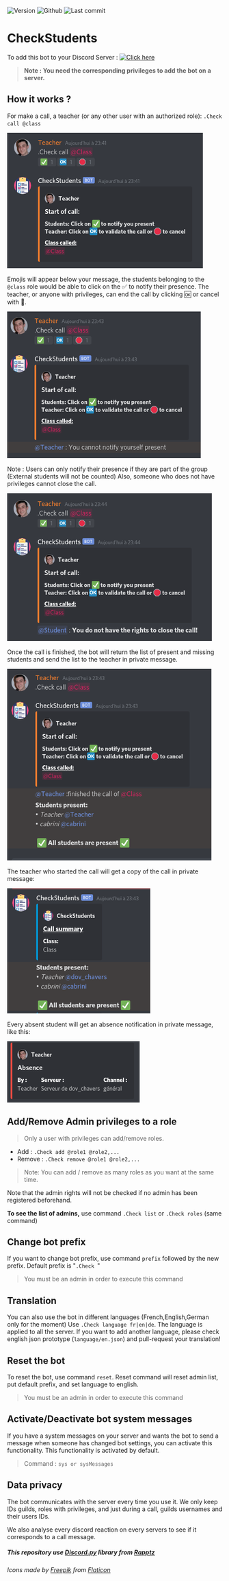 ![Version](https://img.shields.io/badge/version-1.6-green)
![Github](https://img.shields.io/badge/license-GNU3-orange)
![Last commit](https://img.shields.io/github/last-commit/Renaud-Dov/CheckStudents?color=yellow&logo=Python&logoColor=yellow)

# CheckStudents
To add this bot to your Discord Server :
[![Click here](https://img.shields.io/badge/-Add%20the%20bot-blue?style=for-the-badge&logo=discord&logoColor=white)](https://discord.com/oauth2/authorize?client_id=760157065997320192&permissions=8&scope=bot
)

>**Note : You need the corresponding privileges to add the bot on a server.**

## How it works ?



For make a call, a teacher (or any other user with an authorized role): `.Check call @class`

![startcall](img/startcall.png)

Emojis will appear below your message, the students belonging to the `@class` role would be able to click on the ✅ to notify their presence.
The teacher, or anyone with privileges, can end the call by clicking 🆗 or cancel with 🛑.

![cantnotify](img/cantnotify.png)

Note : Users can only notify their presence if they are part of the group (External students will not be counted)
Also, someone who does not have privileges cannot close the call.

![noright](img/noright.png)


Once the call is finished, the bot will return the list of present and missing students and send the list to the teacher in private message.

![finishcall](img/endcall.png)

The teacher who started the call will get a copy of the call in private message:

![CallSumarry](img/summary.png)

Every absent student will get an absence notification in private message, like this:

![absence](img/absence.png)
## Add/Remove Admin privileges to a role

>Only a user with privileges can add/remove roles.
* Add : `.Check add @role1 @role2,...` 
* Remove : `.Check remove @role1 @role2,...`
>Note: You can add / remove as many roles as you want at the same time.

Note that the admin rights will not be checked if no admin has been registered beforehand.

**To see the list of admins,** use command `.Check list` or `.Check roles` (same command)

## Change bot prefix
If you want to change bot prefix, use command `prefix` followed by the new prefix. Default prefix is "`.Check `"
>You must be an admin in order to execute this command
## Translation

You can also use the bot in different languages (French,English,German only for the moment)
Use `.Check language fr|en|de`. The language is applied to all the server.
If you want to add another language, please check english json prototype (`language/en.json`) and pull-request your translation!

## Reset the bot

To reset the bot, use command `reset`. Reset command will reset admin list, put default prefix, and set language to english.
>You must be an admin in order to execute this command

## Activate/Deactivate bot system messages

If you have a system messages on your server and wants the bot to send a message when someone has changed bot settings, you can activate this functionality. This functionality is activated by default.

> Command : `sys or sysMessages`

## Data privacy

The bot communicates with the server every time you use it. We only keep IDs guilds, roles with privileges, and just during a call, guilds usernames and their users IDs.

We also analyse every discord reaction on every servers to see if it corresponds to a call message.
##### This repository use [Discord.py](https://github.com/Rapptz/discord.py) library from [Rapptz](https://github.com/Rapptz)
###### Icons made by [Freepik](http://www.freepik.com/) from [Flaticon](https://www.flaticon.com/)